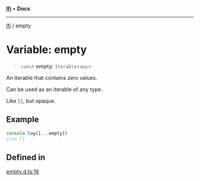 [**lfi**](../readme.md) • **Docs**

---

[lfi](../globals.md) / empty

# Variable: empty

> `const` **empty**: `Iterable`\<`any`\>

An iterable that contains zero values.

Can be used as an iterable of any type.

Like `[]`, but opaque.

## Example

```js
console.log([...empty])
//=> []
```

## Defined in

[empty.d.ts:16](https://github.com/TomerAberbach/lfi/blob/85d6360ac7d8f71c70f308d2ace5bc2aa99ab03d/src/operations/empty.d.ts#L16)
